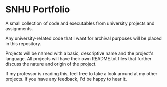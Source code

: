 # SNHU Portfolio

A small collection of code and executables from university projects and assignments. 

Any university-related code that I want for archival purposes will be placed in this repository.

Projects will be named with a basic, descriptive name and the project's language.
All projects will have their own README.txt files that further discuss the nature and origin of the project.

If my professor is reading this, feel free to take a look around at my other projects. If you have any feedback, I'd be happy to hear it.
